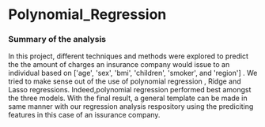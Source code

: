 # Polynomial_Regression

### Summary of the analysis
In this project, different techniques and methods were explored to predict the the amount of charges an insurance company would issue to an individual based on ['age', 'sex', 'bmi', 'children', 'smoker', and 'region'] . We tried to make sense out of the use of polynomial regression , Ridge and Lasso regressions. Indeed,polynomial regression performed best amongst the three models. With the final result, a general template can be made in same manner with our regression analysis respository using the prediciting features in this case of an issurance company.
